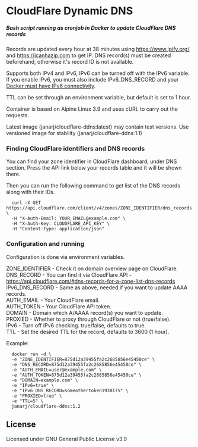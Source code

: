 # CloudFlare Dynamic DNS
##### Bash script running as cronjob in Docker to update CloudFlare DNS records

Records are updated every hour at 38 minutes using https://www.ipify.org/ and https://icanhazip.com to get IP.
DNS record(s) must be created beforehand, otherwise it's record ID is not available.

Supports both IPv4 and IPv6, IPv6 can be turned off with the IPv6 variable. If you enable IPv6, you must also include IPv6_DNS_RECORD and your [Docker must have IPv6 connectivity](https://docs.docker.com/config/daemon/ipv6/).

TTL can be set through an environment variable, but default is set to 1 hour.

Container is based on Alpine Linux 3.9 and uses cURL to carry out the requests.

Latest image (janarj/cloudflare-ddns:latest) may contain test versions. Use versioned image for stability (janarj/cloudflare-ddns:1.1)


### Finding CloudFlare identifiers and DNS records

You can find your zone identifier in CloudFlare dashboard, under DNS section. Press the API link below your records table and it will be shown there.

Then you can run the following command to get list of the DNS records along with their IDs.

```
  curl -X GET https://api.cloudflare.com/client/v4/zones/ZONE_IDENTIFIER/dns_records \
  -H "X-Auth-Email: YOUR_EMAIL@example.com" \
  -H "X-Auth-Key: CLOUDFLARE_API_KEY" \
  -H "Content-Type: application/json"
```


### Configuration and running

Configuration is done via environment variables.

ZONE_IDENTIFIER - Check it on domain overview page on CloudFlare.  
DNS_RECORD - You can find it via CloudFlare API - https://api.cloudflare.com/#dns-records-for-a-zone-list-dns-records  
IPv6_DNS_RECORD - Same as above, needed if you want to update AAAA records.  
AUTH_EMAIL - Your CloudFlare email.  
AUTH_TOKEN - Your CloudFlare API token.  
DOMAIN - Domain which A/AAAA record(s) you want to update.  
PROXIED - Whether to proxy through CloudFlare or not (true/false).  
IPv6 - Turn off IPv6 checking. true/false, defaults to true.  
TTL - Set the desired TTL for the record, defaults to 3600 (1 hour).  

Example:
```
  docker run -d \
  -e "ZONE_IDENTIFIER=875d12a39455fa2c2685856e45450ce" \
  -e "DNS_RECORD=875d12a39455fa2c2685856e45450ce" \
  -e "AUTH_EMAIL=user@example.com" \
  -e "AUTH_TOKEN=875d12a39455fa2c2685856e45450ce" \
  -e "DOMAIN=example.com" \
  -e "IPv6=true" \
  -e "IPv6_DNS_RECORD=someothertoken1938175" \
  -e "PROXIED=true" \
  -e "TTL=5" \
  janarj/cloudflare-ddns:1.2
```

## License
Licensed under GNU General Public License v3.0
